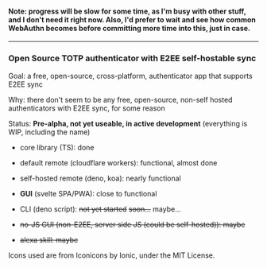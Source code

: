 #### Note: progress will be slow for some time, as I'm busy with other stuff, and I don't need it right now. Also, I'd prefer to wait and see how common WebAuthn becomes before committing more time into this, just in case.
---

### Open Source TOTP authenticator with E2EE self-hostable sync

Goal: a free, open-source, cross-platform, authenticator app that supports E2EE sync

Why: there don't seem to be any free, open-source, non-self hosted authenticators with E2EE sync, for some reason

Status: **Pre-alpha, not yet useable, in active development**
(everything is WIP, including the name)

- core library (TS): done

- default remote (cloudflare workers): functional, almost done
- self-hosted remote (deno, koa): nearly functional

- **GUI** (svelte SPA/PWA): close to functional
- CLI (deno script): ~~not yet started~~ ~~soon...~~ maybe...
- ~~no-JS GUI (non-E2EE, server side JS (could be self-hosted)): maybe~~
- ~~alexa skill: maybe~~

Icons used are from Iconicons by Ionic, under the MIT License.
